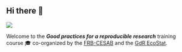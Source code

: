 ## Hi there 👋

![](https://raw.githubusercontent.com/rdatatoolbox/.github/main/profile/banner-rdatatoolbox_150dpi.png)

Welcome to the **_Good practices for a reproducible research_** training course :mortar_board: co-organized by the 
[FRB-CESAB](https://www.fondationbiodiversite.fr/en/about-the-foundation/le-cesab/) and the 
[GdR EcoStat](https://sites.google.com/site/gdrecostat/).
